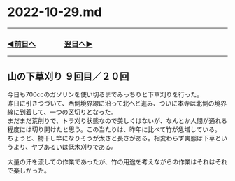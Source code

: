 # 2022-10-29.md
  
---
### [◀️前日へ](https://github.com/yuasys/chatty-journal/blob/main/2022/10/2022-10-28.md)&emsp;&emsp;&emsp;&emsp;[翌日へ▶️](https://github.com/yuasys/chatty-journal/blob/main/2022/10/2022-10-30.md)
---
## 山の下草刈り ９回目／２０回

今日も700ccのガソリンを使い切るまでみっちりと下草刈りを行った。　  
昨日に引きつづいて、西側境界線に沿って北へと進み、ついに本寺は北側の境界線に到着して、一つの区切りとなった。  
まだまだ荒削りで、トラ刈り状態なので美しくはないが、なんとか人間が通れる程度には切り開けたと思う。この当たりは、昨年に比べて竹が急増している。  
ちょうど、物干し竿になりそうが太さと長さがある。相変わらず実態は下草というより、ヤブあるいは低木刈りである。  

大量の汗を流しての作業であったが、竹の用途を考えながらの作業はそれはそれで楽しかった。　
